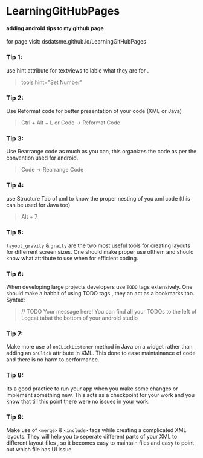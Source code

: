 # LearningGitHubPages
#### adding android tips to my github page

for page visit: dsdatsme.github.io/LearningGitHubPages


### Tip 1:
use hint attribute for textviews to lable what they are for .
> tools:hint="Set Number"


### Tip 2:
Use Reformat code for better presentation of your code (XML or Java)
> Ctrl + Alt + L 
or
Code -> Reformat Code


### Tip 3:
Use Rearrange code as much as you can, this organizes the code as per the convention used for android.
> Code -> Rearrange Code


### Tip 4:
use Structure Tab of xml to know the proper nesting of you xml code (this can be used for Java too)
> Alt + 7


### Tip 5:
`layout_gravity` & `graity` are the two most useful tools for creating layouts for differrent screen sizes.
One should make proper use ofthem and should know what attribute to use when for efficient coding.


### Tip 6:
When developing large projects developers use `TODO` tags extensively.
One should make a habbit of using TODO tags , they an act as a bookmarks too.
Syntax: 
> // TODO Your message here!
You can find all your TODOs to the left of Logcat tabat the bottom of your android studio


### Tip 7:
Make more use of `onCLickListener` method in Java on a widget rather than adding an `onClick` attribute in XML.
This done to ease maintainance of code and there is no harm to performance.


### Tip 8:
Its a good practice to run your app when you make some changes or implement something new.
This acts as a checkpoint for your work and you know that till this point there were no issues in your work.


### Tip 9:
Make use of `<merge>` & `<include>` tags while creating a complicated XML layouts.
They will help you to seperate different parts of your XML to different layout files , so it becomes easy to maintain files and easy to point out which file has UI issue
